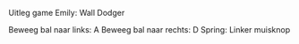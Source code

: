 Uitleg game Emily: Wall Dodger

Beweeg bal naar links: A
Beweeg bal naar rechts: D
Spring: Linker muisknop
